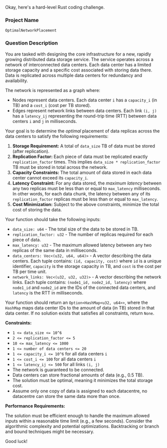Okay, here's a hard-level Rust coding challenge.

### Project Name

`OptimalNetworkPlacement`

### Question Description

You are tasked with designing the core infrastructure for a new, rapidly growing distributed data storage service.  The service operates across a network of interconnected data centers. Each data center has a limited storage capacity and a specific cost associated with storing data there.  Data is replicated across multiple data centers for redundancy and availability.

The network is represented as a graph where:

*   Nodes represent data centers. Each data center `i` has a `capacity_i` (in TB) and a `cost_i` (cost per TB stored).
*   Edges represent network links between data centers. Each link `(i, j)` has a `latency_ij` representing the round-trip time (RTT) between data centers `i` and `j` in milliseconds.

Your goal is to determine the *optimal* placement of data replicas across the data centers to satisfy the following requirements:

1.  **Storage Requirement:**  A total of `data_size` TB of data must be stored (after replication).
2.  **Replication Factor:** Each piece of data must be replicated exactly `replication_factor` times. This implies `data_size * replication_factor` TB must be stored in total across the network.
3.  **Capacity Constraints:** The total amount of data stored in each data center cannot exceed its `capacity_i`.
4.  **Latency Constraint:**  For any data stored, the *maximum latency* between any two replicas must be less than or equal to `max_latency` milliseconds. In other words, for each data chunk, the latency between any of its `replication_factor` replicas must be less than or equal to `max_latency`.
5.  **Cost Minimization:**  Subject to the above constraints, minimize the total cost of storing the data.

Your function should take the following inputs:

*   `data_size: u64` - The total size of the data to be stored in TB.
*   `replication_factor: u32` - The number of replicas required for each piece of data.
*   `max_latency: u32` - The maximum allowed latency between any two replicas of the same data in milliseconds.
*   `data_centers: Vec<(u32, u64, u64)>` - A vector describing the data centers. Each tuple contains: `(id, capacity, cost)` where `id` is a unique identifier, `capacity` is the storage capacity in TB, and `cost` is the cost per TB per time unit.
*   `network_links: Vec<(u32, u32, u32)>` - A vector describing the network links. Each tuple contains: `(node1_id, node2_id, latency)` where `node1_id` and `node2_id` are the IDs of the connected data centers, and `latency` is the RTT in milliseconds.

Your function should return an `Option<HashMap<u32, u64>>`, where the `HashMap` maps data center IDs to the amount of data (in TB) stored in that data center. If no solution exists that satisfies all constraints, return `None`.

**Constraints:**

*   `1 <= data_size <= 10^6`
*   `2 <= replication_factor <= 5`
*   `10 <= max_latency <= 1000`
*   `1 <= number of data centers <= 20`
*   `1 <= capacity_i <= 10^6` for all data centers `i`
*   `1 <= cost_i <= 100` for all data centers `i`
*   `1 <= latency_ij <= 500` for all links `(i, j)`
*   The network is guaranteed to be connected.
*   Data centers can store fractional amounts of data (e.g., 0.5 TB).
*   The solution must be optimal, meaning it minimizes the total storage cost.
*   Assume only one copy of data is assigned to each datacentre, no datacentre can store the same data more than once.

**Performance Requirements:**

The solution must be efficient enough to handle the maximum allowed inputs within a reasonable time limit (e.g., a few seconds). Consider the algorithmic complexity and potential optimizations. Backtracking or branch and bound techniques might be necessary.

Good luck!
